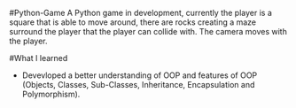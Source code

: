 #Python-Game
A Python game in development, currently the player is a square that is able to move around, there are rocks creating a maze surround the player that the player can collide with. The camera moves with the player.

#What I learned
- Devevloped a better understanding of OOP and features of OOP (Objects, Classes, Sub-Classes, Inheritance, Encapsulation and Polymorphism).

